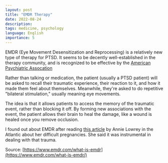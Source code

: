 ```yaml
---
layout: post
title: "EMDR Therapy"
date: 2022-08-24
description: 
tags: medicine, psychology
language: English
importance: 5
---
```

EMDR (Eye Movement Desensitization and Reprocessing) is a relatively new type of therapy for PTSD. It seems to be decently well-established in the therapy community, and is recognized to be effective by the  [American Psychiatric Assocation](https://www.apa.org/ptsd-guideline/treatments/eye-movement-reprocessing)

Rather than talking or medication, the patient (usually a PTSD patient) will be asked to recall their traumatic experience, their reaction to it, and how it made them feel about themselves. Meanwhile, they're asked to do repetitive "bilateral stimulation," usually meaning eye movements.

The idea is that it allows patients to access the memory of the traumatic event, rather than blocking it off. By forming new associations with the event, the patient allows their brain to heal the damage, like a wound is healed once you remove occlusion.

I found out about EMDR after reading [this article](https://www.theatlantic.com/ideas/archive/2022/08/pregnancy-birth-complication-abortion-life-of-mother/671006/) by Annie Lowrey in the Atlantic about her difficult pregnancies. She said it was instrumental in dealing with that trauma.

Source: [https://www.emdr.com/what-is-emdr](https://www.emdr.com/what-is-emdr/)



